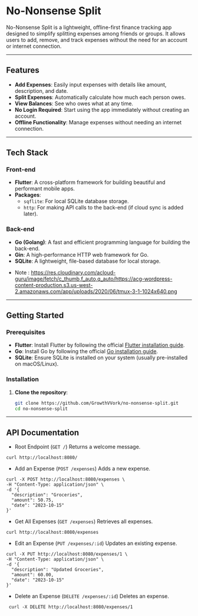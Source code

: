 # No-Nonsense Split

No-Nonsense Split is a lightweight, offline-first finance tracking app designed to simplify splitting expenses among friends or groups. It allows users to add, remove, and track expenses without the need for an account or internet connection.

---

## Features

- **Add Expenses**: Easily input expenses with details like amount, description, and date.
- **Split Expenses**: Automatically calculate how much each person owes.
- **View Balances**: See who owes what at any time.
- **No Login Required**: Start using the app immediately without creating an account.
- **Offline Functionality**: Manage expenses without needing an internet connection.

---

## Tech Stack

### Front-end
- **Flutter**: A cross-platform framework for building beautiful and performant mobile apps.
- **Packages**:
  - `sqflite`: For local SQLite database storage.
  - `http`: For making API calls to the back-end (if cloud sync is added later).

### Back-end
- **Go (Golang)**: A fast and efficient programming language for building the back-end.
- **Gin**: A high-performance HTTP web framework for Go.
- **SQLite**: A lightweight, file-based database for local storage.

* Note : https://res.cloudinary.com/acloud-guru/image/fetch/c_thumb,f_auto,q_auto/https://acg-wordpress-content-production.s3.us-west-2.amazonaws.com/app/uploads/2020/06/tmux-3-1-1024x640.png

---

## Getting Started

### Prerequisites
- **Flutter**: Install Flutter by following the official [Flutter installation guide](https://flutter.dev/docs/get-started/install).
- **Go**: Install Go by following the official [Go installation guide](https://golang.org/doc/install).
- **SQLite**: Ensure SQLite is installed on your system (usually pre-installed on macOS/Linux).

### Installation

1. **Clone the repository**:
   ```bash
   git clone https://github.com/GrowthVVork/no-nonsense-split.git
   cd no-nonsense-split

---

## API Documentation

* Root Endpoint (`GET /`)
Returns a welcome message.
```
curl http://localhost:8080/
```

* Add an Expense (`POST /expenses`)
Adds a new expense.
```
curl -X POST http://localhost:8080/expenses \
-H "Content-Type: application/json" \
-d '{
  "description": "Groceries",
  "amount": 50.75,
  "date": "2023-10-15"
}'
```

* Get All Expenses (`GET /expenses`)
Retrieves all expenses.
```
curl http://localhost:8080/expenses
```

* Edit an Expense (`PUT /expenses/:id`)
Updates an existing expense.
```
curl -X PUT http://localhost:8080/expenses/1 \
-H "Content-Type: application/json" \
-d '{
  "description": "Updated Groceries",
  "amount": 60.00,
  "date": "2023-10-15"
}'
```

*  Delete an Expense (`DELETE /expenses/:id`)
Deletes an expense.
```
 curl -X DELETE http://localhost:8080/expenses/1
 ```

